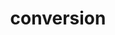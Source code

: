---
redirect_to: https://hgvs-nomenclature.org
layout: recommendation
parent: protein
title: conversion
definition: 
     Conversion: a sequence change where, compared to a reference sequence, a <b>range of nucleotides</b> are replaced by a sequence from <b>elsewhere</b> in the genome
discussion:
     What is a "conversion"?: Conversions, gene conversions, result from a nonreciprocal transfer of genetic information between two sites in the genome. The two sites often contain homologous sequences, e.g. two homologous genes. The two sites can be anywhere in the genome but are in reality often not far apart on one chromosome. After a (gene) conversion event the two sites have  an identical sequence.
     Why not describe the variants independently?: The converted segment is usually of considerable length (several hundred nucleotides) and will contain a whole series of sequence changes. Describing these changes all independently will make the description lengthy and rather complex. In such cases it is recommended to describe the change as a conversion using <b>"con"</b>.
---
